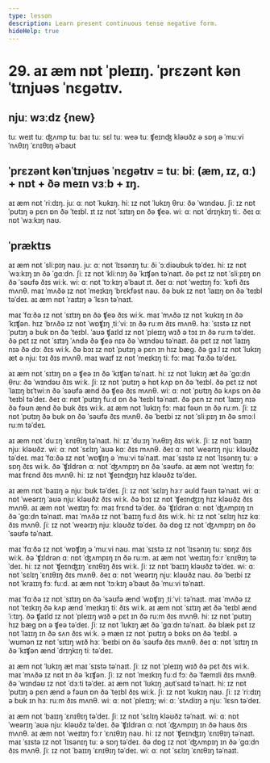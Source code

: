 ```yaml
---
type: lesson
description: Learn present continuous tense negative form.
hideHelp: true
---
```


# 29. aɪ æm nɒt ˈpleɪɪŋ. ˈprɛzənt kənˈtɪnjuəs ˈnɛgətɪv.

## njuː wɜːdz {new}

tuː weɪt
tuː ʤʌmp
tuː baɪ
tuː sɛl
tuː weə
tuː ʧeɪnʤ
kləʊðz
ə sɒŋ
ə ˈmuːvi
ˈnʌθɪŋ
ˈɛnɪθɪŋ
əˈbaʊt

## ˈprɛzənt kənˈtɪnjuəs ˈnɛgətɪv = tuː biː (æm, ɪz, ɑː) + nɒt + ðə meɪn vɜːb + ɪŋ.

aɪ æm nɒt ˈriːdɪŋ.
juː ɑː nɒt ˈkʊkɪŋ.
hiː ɪz nɒt ˈlʊkɪŋ θruː ðə ˈwɪndəʊ.
ʃiː ɪz nɒt ˈpʊtɪŋ ə pɛn ɒn ðə ˈteɪbl.
ɪt ɪz nɒt ˈsɪtɪŋ ɒn ðə ʧeə.
wiː ɑː nɒt ˈdrɪŋkɪŋ tiː.
ðeɪ ɑː nɒt ˈwɜːkɪŋ naʊ.

## ˈpræktɪs

aɪ æm nɒt ˈsliːpɪŋ naʊ.
juː ɑː nɒt ˈlɪsənɪŋ tuː ði ˈɔːdiəʊbʊk təˈdeɪ.
hiː ɪz nɒt ˈwɜːkɪŋ ɪn ðə ˈgɑːdn.
ʃiː ɪz nɒt ˈkliːnɪŋ ðə ˈkɪʧən təˈnaɪt.
ðə pɛt ɪz nɒt ˈsliːpɪŋ ɒn ðə ˈsəʊfə ðɪs wiːk.
wiː ɑː nɒt ˈtɔːkɪŋ əˈbaʊt ɪt.
ðeɪ ɑː nɒt ˈweɪtɪŋ fɔː ˈkɒfi ðɪs mʌnθ.
maɪ ˈmʌðə ɪz nɒt ˈmeɪkɪŋ ˈbrɛkfəst naʊ.
ðə bʊk ɪz nɒt ˈlaɪɪŋ ɒn ðə ˈteɪbl təˈdeɪ.
aɪ æm nɒt ˈraɪtɪŋ ə ˈlɛsn təˈnaɪt.

maɪ ˈfɑːðə ɪz nɒt ˈsɪtɪŋ ɒn ðə ʧeə ðɪs wiːk.
maɪ ˈmʌðə ɪz nɒt ˈkʊkɪŋ ɪn ðə ˈkɪʧən.
hɪz ˈbrʌðə ɪz nɒt ˈwɒʧɪŋ ˌtiːˈviː ɪn ðə ruːm ðɪs mʌnθ.
hɜː ˈsɪstə ɪz nɒt ˈpʊtɪŋ ə bʊk ɒn ðə ˈteɪbl.
ˈaʊə ʧaɪld ɪz nɒt ˈpleɪɪŋ wɪð ə tɔɪ ɪn ðə ruːm təˈdeɪ.
ðə pɛt ɪz nɒt ˈsɪtɪŋ ˈʌndə ðə ʧeə nɪə ðə ˈwɪndəʊ təˈnaɪt.
ðə pɛt ɪz nɒt ˈlaɪɪŋ nɪə ðə dɔː ðɪs wiːk.
ðə bɔɪ ɪz nɒt ˈpʊtɪŋ ə pɛn ɪn hɪz bæg.
ðə gɜːl ɪz nɒt ˈlʊkɪŋ æt ə njuː tɔɪ ðɪs mʌnθ.
maɪ waɪf ɪz nɒt ˈmeɪkɪŋ tiː fɔː maɪ ˈfɑːðə təˈdeɪ.

aɪ æm nɒt ˈsɪtɪŋ ɒn ə ʧeə ɪn ðə ˈkɪʧən təˈnaɪt.
hiː ɪz nɒt ˈlʊkɪŋ æt ðə ˈgɑːdn θruː ðə ˈwɪndəʊ ðɪs wiːk.
ʃiː ɪz nɒt ˈpʊtɪŋ ə hɒt kʌp ɒn ðə ˈteɪbl.
ðə pɛt ɪz nɒt ˈlaɪɪŋ bɪˈtwiːn ðə ˈsəʊfə ænd ðə ʧeə ðɪs mʌnθ.
wiː ɑː nɒt ˈpʊtɪŋ ðə kʌps ɒn ðə ˈteɪbl təˈdeɪ.
ðeɪ ɑː nɒt ˈpʊtɪŋ fuːd ɒn ðə ˈteɪbl təˈnaɪt.
ðə pɛn ɪz nɒt ˈlaɪɪŋ nɪə ðə fəʊn ænd ðə bʊk ðɪs wiːk.
aɪ æm nɒt ˈlʊkɪŋ fɔː maɪ fəʊn ɪn ðə ruːm.
ʃiː ɪz nɒt ˈpʊtɪŋ ðə bʊk ɒn ðə ˈsəʊfə ðɪs mʌnθ.
ðə ˈbeɪbi ɪz nɒt ˈsliːpɪŋ ɪn ðə smɔːl ruːm təˈdeɪ.

aɪ æm nɒt ˈduːɪŋ ˈɛnɪθɪŋ təˈnaɪt.
hiː ɪz ˈduːɪŋ ˈnʌθɪŋ ðɪs wiːk.
ʃiː ɪz nɒt ˈbaɪɪŋ njuː kləʊðz.
wiː ɑː nɒt ˈsɛlɪŋ ˈaʊə kɑː ðɪs mʌnθ.
ðeɪ ɑː nɒt ˈweərɪŋ njuː kləʊðz təˈdeɪ.
maɪ ˈfɑːðə ɪz nɒt ˈwɒʧɪŋ ə ˈmuːvi təˈnaɪt.
maɪ ˈsɪstə ɪz nɒt ˈlɪsənɪŋ tuː ə sɒŋ ðɪs wiːk.
ðə ˈʧɪldrən ɑː nɒt ˈʤʌmpɪŋ ɒn ðə ˈsəʊfə.
aɪ æm nɒt ˈweɪtɪŋ fɔː maɪ frɛnd ðɪs mʌnθ.
hiː ɪz nɒt ˈʧeɪnʤɪŋ hɪz kləʊðz təˈdeɪ.

aɪ æm nɒt ˈbaɪɪŋ ə njuː bʊk təˈdeɪ.
ʃiː ɪz nɒt ˈsɛlɪŋ hɜːr əʊld fəʊn təˈnaɪt.
wiː ɑː nɒt ˈweərɪŋ ˈaʊə njuː kləʊðz ðɪs wiːk.
ðə bɔɪ ɪz nɒt ˈʧeɪnʤɪŋ hɪz kləʊðz ðɪs mʌnθ.
aɪ æm nɒt ˈweɪtɪŋ fɔː maɪ frɛnd təˈdeɪ.
ðə ˈʧɪldrən ɑː nɒt ˈʤʌmpɪŋ ɪn ðə ˈgɑːdn təˈnaɪt.
maɪ ˈmʌðə ɪz nɒt ˈbaɪɪŋ fuːd ðɪs wiːk.
hiː ɪz nɒt ˈsɛlɪŋ hɪz kɑː ðɪs mʌnθ.
ʃiː ɪz nɒt ˈweərɪŋ njuː kləʊðz təˈdeɪ.
ðə dɒg ɪz nɒt ˈʤʌmpɪŋ ɒn ðə ˈsəʊfə təˈnaɪt.

maɪ ˈfɑːðə ɪz nɒt ˈwɒʧɪŋ ə ˈmuːvi naʊ.
maɪ ˈsɪstə ɪz nɒt ˈlɪsənɪŋ tuː sɒŋz ðɪs wiːk.
ðə ˈʧɪldrən ɑː nɒt ˈʤʌmpɪŋ ɪn ðə ruːm.
aɪ æm nɒt ˈweɪtɪŋ fɔːr ˈɛnɪθɪŋ təˈdeɪ.
hiː ɪz nɒt ˈʧeɪnʤɪŋ ˈɛnɪθɪŋ ðɪs wiːk.
ʃiː ɪz nɒt ˈbaɪɪŋ kləʊðz təˈdeɪ.
wiː ɑː nɒt ˈsɛlɪŋ ˈɛnɪθɪŋ ðɪs mʌnθ.
ðeɪ ɑː nɒt ˈweərɪŋ njuː kləʊðz naʊ.
ðə ˈbeɪbi ɪz nɒt ˈkraɪɪŋ fɔː fuːd.
aɪ æm nɒt ˈtɔːkɪŋ əˈbaʊt ðə ˈmuːvi təˈnaɪt.

maɪ ˈfɑːðə ɪz nɒt ˈsɪtɪŋ ɒn ðə ˈsəʊfə ænd ˈwɒʧɪŋ ˌtiːˈviː təˈnaɪt.
maɪ ˈmʌðə ɪz nɒt ˈteɪkɪŋ ðə kʌp ænd ˈmeɪkɪŋ tiː ðɪs wiːk.
aɪ æm nɒt ˈsɪtɪŋ æt ðə ˈteɪbl ænd ˈiːtɪŋ.
ðə ʧaɪld ɪz nɒt ˈpleɪɪŋ wɪð ə pɛt ɪn ðə ruːm ðɪs mʌnθ.
hiː ɪz nɒt ˈpʊtɪŋ hɪz bæg ɒn ə ʧeə təˈdeɪ.
ʃiː ɪz nɒt ˈlʊkɪŋ æt ðə ˈgɑːdn təˈnaɪt.
ðə blæk pɛt ɪz nɒt ˈlaɪɪŋ ɪn ðə sʌn ðɪs wiːk.
ə mæn ɪz nɒt ˈpʊtɪŋ ə bɒks ɒn ðə ˈteɪbl.
ə ˈwʊmən ɪz nɒt ˈsɪtɪŋ wɪð hɜː ˈbeɪbi ɒn ðə ˈsəʊfə ðɪs mʌnθ.
ðeɪ ɑː nɒt ˈsɪtɪŋ ɪn ðə ˈkɪʧən ænd ˈdrɪŋkɪŋ tiː təˈdeɪ.

aɪ æm nɒt ˈlʊkɪŋ æt maɪ ˈsɪstə təˈnaɪt.
ʃiː ɪz nɒt ˈpleɪɪŋ wɪð ðə pɛt ðɪs wiːk.
maɪ ˈmʌðə ɪz nɒt ɪn ðə ˈkɪʧən.
ʃiː ɪz nɒt ˈmeɪkɪŋ fuːd fɔː ðə ˈfæmɪli ðɪs mʌnθ.
ðə ˈwɪndəʊ ɪz nɒt ˈdɜːti təˈdeɪ.
aɪ æm nɒt ˈlʊkɪŋ ˌaʊtˈsaɪd təˈnaɪt.
hiː ɪz nɒt ˈpʊtɪŋ ə pɛn ænd ə fəʊn ɒn ðə ˈteɪbl ðɪs wiːk.
ʃiː ɪz nɒt ˈkʊkɪŋ naʊ.
ʃiː ɪz ˈriːdɪŋ ə bʊk ɪn hɜː ruːm ðɪs mʌnθ.
wiː ɑː nɒt ˈpleɪɪŋ; wiː ɑː ˈstʌdiɪŋ ə njuː ˈlɛsn təˈdeɪ.

aɪ æm nɒt ˈbaɪɪŋ ˈɛnɪθɪŋ təˈdeɪ.
ʃiː ɪz nɒt ˈsɛlɪŋ kləʊðz təˈnaɪt.
wiː ɑː nɒt ˈweərɪŋ ˈaʊə njuː kləʊðz təˈdeɪ.
ðə ˈʧɪldrən ɑː nɒt ˈʤʌmpɪŋ ɪn ðə haʊs ðɪs mʌnθ.
aɪ æm nɒt ˈweɪtɪŋ fɔːr ˈɛnɪθɪŋ naʊ.
hiː ɪz nɒt ˈʧeɪnʤɪŋ ˈɛnɪθɪŋ təˈnaɪt.
maɪ ˈsɪstə ɪz nɒt ˈlɪsənɪŋ tuː ə sɒŋ təˈdeɪ.
ðə dɒg ɪz nɒt ˈʤʌmpɪŋ ɪn ðə ˈgɑːdn ðɪs mʌnθ.
ʃiː ɪz nɒt ˈbaɪɪŋ ˈɛnɪθɪŋ təˈdeɪ.
wiː ɑː nɒt ˈsɛlɪŋ ˈɛnɪθɪŋ təˈnaɪt.
